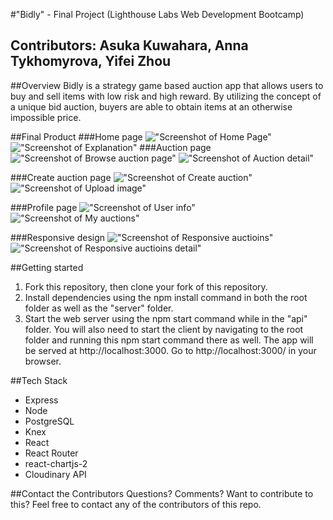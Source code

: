#"Bidly" - Final Project (Lighthouse Labs Web Development Bootcamp)

## Contributors: Asuka Kuwahara, Anna Tykhomyrova, Yifei Zhou

##Overview
Bidly is a strategy game based auction app that allows users to buy and sell items with low risk and high reward. By utilizing the concept of a unique bid auction, buyers are able to obtain items at an otherwise impossible price.

##Final Product
###Home page
!["Screenshot of Home Page"](https://github.com/asucarlos/bidly/docs/Homescreen.png)
!["Screenshot of Explanation"](https://github.com/asucarlos/bidly/docs/explanation.png)
###Auction page
!["Screenshot of Browse auction page"](https://github.com/asucarlos/bidly/docs/browse_auction.png)
!["Screenshot of Auction detail"](https://github.com/asucarlos/bidly/docs/auction_detail.png)

###Create auction page
!["Screenshot of Create auction"](https://github.com/asucarlos/bidly/docs/create_auction.png)
!["Screenshot of Upload image"](https://github.com/asucarlos/bidly/docs/upload_image.png)

###Profile page
!["Screenshot of User info"](https://github.com/asucarlos/bidly/docs/user_info.png)
!["Screenshot of My auctions"](https://github.com/asucarlos/bidly/docs/my_auctions.png)

###Responsive design
!["Screenshot of Responsive auctioins"](https://github.com/asucarlos/bidly/docs/responsive_auctioins.png)
!["Screenshot of Responsive auctioins detail"](https://github.com/asucarlos/bidly/docs/responsive_detail.png)

##Getting started
1. Fork this repository, then clone your fork of this repository.
2. Install dependencies using the npm install command in both the root folder as well as    the "server" folder.
3. Start the web server using the npm start command while in the "api" folder. 
   You will also need to start the client by navigating to the root folder and running  this npm start command there as well. The app will be served at http://localhost:3000.
   Go to http://localhost:3000/ in your browser.


##Tech Stack
- Express
- Node
- PostgreSQL
- Knex
- React
- React Router
- react-chartjs-2
- Cloudinary API

##Contact the Contributors
Questions? Comments? Want to contribute to this? Feel free to contact any of the contributors of this repo.